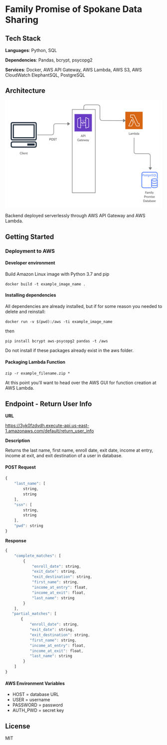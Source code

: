 # Family Promise of Spokane Data Sharing

## Tech Stack
**Languages**: Python, SQL

**Dependencies**: Pandas, bcrypt, psycopg2

**Services**: Docker, AWS API Gateway, AWS Lambda, AWS S3, AWS CloudWatch ElephantSQL, PostgreSQL


## Architecture
![Architecture Diagram](./diagrams/fampromarch.png)

Backend deployed serverlessly through AWS API Gateway and AWS Lambda.

## Getting Started
### Deployment to AWS
#### Developer environment
Build Amazon Linux image with Python 3.7 and pip

```docker build -t example_image_name .```

#### Installing dependencies

All dependencies are already installed, but if for some reason you needed to delete and reinstall:

```docker run -v $(pwd):/aws -ti example_image_name```

then

```pip install bcrypt aws-psycopg2 pandas -t /aws```

Do not install if these packages already exist in the aws folder.

#### Packaging Lambda Function
```zip -r example_filename.zip *```

At this point you'll want to head over the AWS GUI for function creation at AWS Lambda. 


## Endpoint - Return User Info

**URL**

https://3yk0fzdvdh.execute-api.us-east-1.amazonaws.com/default/return_user_info

**Description**

Returns the last name, first name, enroll date, exit date, income at entry, income at exit, and exit destination of a user in database.

#### POST Request
```javascript
{
    "last_name": [
        string, 
        string
    ],
    "ssn": [
        string, 
        string
    ],
    "pwd": string
}
```

**Response**
```javascript
{
    "complete_matches": [
        {
            "enroll_date": string,
            "exit_date": string,
            "exit_destination": string,
            "first_name": string,
            "income_at_entry": float,
            "income_at_exit": float,
            "last_name": string
        }
    ],
   "partial_matches": [
       {
           "enroll_date": string,
           "exit_date": string,
           "exit_destination": string,
           "first_name": string,
           "income_at_entry": float,
           "income_at_exit": float,
           "last_name": string
        }
    ]
}
```

#### AWS Environment Variables
- HOST = database URL
- USER = username
- PASSWORD = password
- AUTH_PWD = secret key

## License
MIT
